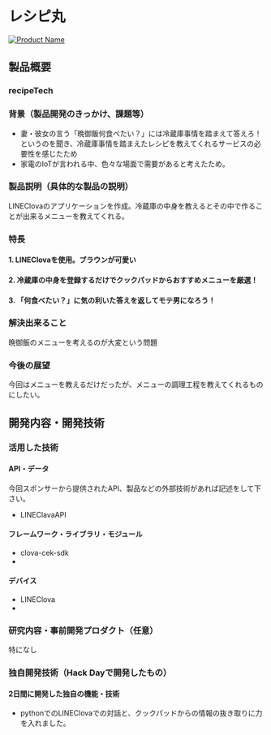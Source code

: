 # レシピ丸

[![Product Name](image.png)](https://www.youtube.com/watch?v=G5rULR53uMk)

## 製品概要
### recipeTech

### 背景（製品開発のきっかけ、課題等）
- 妻・彼女の言う「晩御飯何食べたい？」には冷蔵庫事情を踏まえて答えろ！というのを聞き、冷蔵庫事情を踏まえたレシピを教えてくれるサービスの必要性を感じたため
- 家電のIoTが言われる中、色々な場面で需要があると考えたため。

### 製品説明（具体的な製品の説明）
LINEClovaのアプリケーションを作成。冷蔵庫の中身を教えるとその中で作ることが出来るメニューを教えてくれる。

### 特長

#### 1. LINEClovaを使用。ブラウンが可愛い

#### 2. 冷蔵庫の中身を登録するだけでクックパッドからおすすめメニューを厳選！

#### 3. 「何食べたい？」に気の利いた答えを返してモテ男になろう！

### 解決出来ること
晩御飯のメニューを考えるのが大変という問題

### 今後の展望
今回はメニューを教えるだけだったが、メニューの調理工程を教えてくれるものにしたい。


## 開発内容・開発技術
### 活用した技術
#### API・データ
今回スポンサーから提供されたAPI、製品などの外部技術があれば記述をして下さい。

* LINEClavaAPI

#### フレームワーク・ライブラリ・モジュール
* clova-cek-sdk
* 

#### デバイス
* LINEClova
* 

### 研究内容・事前開発プロダクト（任意）
特になし

### 独自開発技術（Hack Dayで開発したもの）
#### 2日間に開発した独自の機能・技術
* pythonでのLINEClovaでの対話と、クックパッドからの情報の抜き取りに力を入れました。
